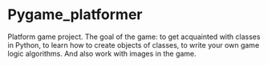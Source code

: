 # Pygame_platformer
Platform game project.  The goal of the game: to get acquainted with classes in Python, to learn how to create objects of classes, to write your own game logic algorithms. And also work with images in the game.
